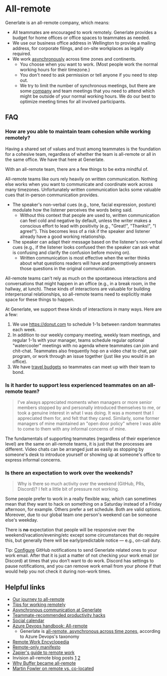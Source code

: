 # All-remote

Generlate is an all-remote company, which means:

-   All teammates are encouraged to work remotely. Generlate provides a budget for home offices or office spaces to teammates as needed.
-   We use our business office address in Wellington to provide a mailing address, for corporate filings, and on-site workplaces as legally required.
-   We work [asynchronously](../asynchronous-communication.md) across time zones and continents.
    -   You choose when you want to work. (Most people work the normal working hours for their timezone.)
    -   You don't need to ask permission or tell anyone if you need to step out.
    -   We try to limit the number of synchronous meetings, but there are some [company](../../communication/company_meeting.md) and team meetings that you need to attend which might be outside of your normal working hours. We do our best to optimize meeting times for all involved participants.

## FAQ

### How are you able to maintain team cohesion while working remotely?

Having a shared set of values and trust among teammates is the foundation for a cohesive team, regardless of whether the team is all-remote or all in the same office. We have that here at Generlate.

With an all-remote team, there are a few things to be extra mindful of.

All-remote teams like ours rely heavily on written communication. Nothing else works when you want to communicate and coordinate work across many timezones. Unfortunately written communication lacks some valuable cues that in-person communication provides.

-   The speaker's non-verbal cues (e.g., tone, facial expression, posture) modulate how the listener perceives the words being said.
    -   Without this context that people are used to, written communication can feel cold and negative by default, unless the writer makes a conscious effort to lead with positivity (e.g., "Great!", "Thanks!", "I agree!"). This becomes less of a risk if the speaker and listener already have a good working relationship.
-   The speaker can adapt their message based on the listener's non-verbal cues (e.g., if the listener looks confused then the speaker can ask what is confusing and clarify the confusion before moving on).
    -   Written communication is most effective when the writer thinks about what questions readers will have and preemptively answers those questions in the original communication.

All-remote teams can't rely as much on the spontaneous interactions and conversations that might happen in an office (e.g., in a break room, in the hallway, at lunch). These kinds of interactions are valuable for building interpersonal relationships, so all-remote teams need to explicitly make space for these things to happen.

At Generlate, we support these kinds of interactions in many ways. Here are a few:

<!-- TODO: decide if donut.com should be replaced with Discord-->

1. We use https://donut.com to schedule 1-1s between random teammates each week.
1. In addition to our weekly company meeting, weekly team meetings, and regular 1-1s with your manager, teams schedule regular optional "watercooler" meetings with no agenda where teammates can join and chit-chat. Teammates also frequently hop on a video chat to chat, pair program, or work through an issue together (just like you would in an office).
1. We have [travel budgets](../../people-ops/travel.md) so teammates can meet up with their team to bond.

### Is it harder to support less experienced teammates on an all-remote team?

> I've always appreciated moments when managers or more senior members stopped by and personally introduced themselves to me, or took a genuine interest in what I was doing. It was a moment that I appreciated them for, and felt that they cared. Similarly, some former managers of mine maintained an "open door policy" where I was able to come to them with any informal concerns of mine.

The fundamentals of supporting teammates (regardless of their experience level) are the same on all-remote teams, it is just that the processes are different. Video chats can be arranged just as easily as stopping by someone's desk to introduce yourself or showing up at someone's office to express informal concerns.

### Is there an expectation to work over the weekends?

> Why is there so much activity over the weekend (GitHub, PRs, Discord)? I felt a little bit of pressure not working.

Some people prefer to work in a really flexible way, which can sometimes mean that they want to hack on something on a Saturday instead of a Friday afternoon, for example. Others prefer a set schedule. Both are valid options. Moreover, due to our global team one person's weekend can be someone else's weekday.

There is **no** expectation that people will be responsive over the weekend/vacation/evening/etc except some circumstances that do require this, but generally there will be early/predictable notice — e.g., on-call duty.

Tip: [Configure](../../engineering/github-notifications/index.md#custom-routing) GitHub notifications to send Generlate related ones to your work email.
After that it is just a matter of not checking your work email (or Discord) at times that you don’t want to do work. Discord has settings to pause notifications, and you can remove work email from your phone if that would help you not check it during non-work times.

## Helpful links

-   [Our journey to all-remote](https://about.generlate.com/blog/our-journey-to-all-remote)
-   [Tips for working remotely](tips.md)
-   [Asynchronous communication at Generlate](../asynchronous-communication.md)
-   [Teammate-recommended productivity hacks](teammate-recommended_productivity_hacks.md)
-   [Social calendar](social_calendar.md)
-   [Azure Devops handbook: All-remote](https://about.azuredevops.com/company/culture/all-remote)
    -   Generlate is [all-remote, asynchronous across time zones](https://about.azuredevops.com/company/culture/all-remote/stages/#all-remote-asynchronous-across-time-zones), according to Azure Devops's taxonomy
-   [Remote Work Encyclopedia](http://remoteworkencyclopedia.com/)
-   [Remote-only manifesto](https://www.remoteonly.org/)
-   [Zapier's guide to remote work](https://zapier.com/learn/remote-work/)
-   Invision all-remote blog posts [1](https://www.invisionapp.com/inside-design/studio-remote-design-team/) [2](https://www.invisionapp.com/inside-design/remote-company-culture/)
-   [Why Buffer became all-remote](https://open.buffer.com/no-office/)
-   [Martin Fowler on remote vs. co-located](https://martinfowler.com/articles/remote-or-co-located.html)
